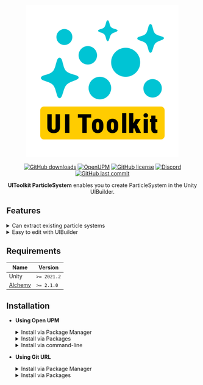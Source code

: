 <p align="center">
<a href="#"><img src="Docs/Logo.svg" width="400"></a>
</p>
<p align="center">
<a href="https://github.com/MainraStudio/UI-Toolkit-Particle-System/releases"><img src="https://img.shields.io/github/downloads/MainraStudio/UI-Toolkit-Particle-System/total?logoColor=44444E&label=Downloads&labelColor=FFD93D&color=44444E" alt="GitHub downloads"></a>
<a href="https://openupm.com/packages/com.mainragames.uitoolkit-particlesystem/"><img src="https://img.shields.io/npm/v/com.mainragames.uitoolkit-particlesystem?label=OpenUPM&registry_uri=https://package.openupm.com&&logoColor=44444E&labelColor=FFD93D&color=44444E" alt="OpenUPM"></a>
<a href="https://github.com/MainraStudio/UI-Toolkit-Particle-System/blob/master/LICENSE"><img src="https://img.shields.io/github/license/MainraStudio/UI-Toolkit-Particle-System?logoColor=44444E&label=License&labelColor=FFD93D&color=44444E" alt="GitHub license"></a>
<!-- <a href="https://github.com/MainraStudio/UI-Toolkit-Particle-System/releases/latest"><img src="https://img.shields.io/github/release/MainraStudio/UI-Toolkit-Particle-System" alt="GitHub release"></a> -->
<a href="https://discord.gg/zreAsusu25"><img src="https://img.shields.io/discord/795514153703440434?logo=discord&logoColor=44444E&label=Discord&labelColor=FFD93D&color=44444E" alt="Discord"></a>
<a href="#"><img src="https://img.shields.io/github/last-commit/MainraStudio/UI-Toolkit-Particle-System?logoColor=44444E&label=Last%20Commit&labelColor=FFD93D&color=44444E" alt="GitHub last commit"/></a>
</p>
<p align="center">
<b>UIToolkit ParticleSystem</b> enables you to create ParticleSystem in the Unity UIBuilder.
</p>

## Features
<details>
<summary>Can extract existing particle systems</summary>
</details>
<details>
<summary>Easy to edit with UIBuilder</summary>
</details>

## Requirements
| **Name** | **Version** |
| --- | --- |
| Unity | `>= 2021.2` |
| [Alchemy](https://github.com/annulusgames/Alchemy) | `>= 2.1.0` |

## Installation
- **Using Open UPM**
  <details>
  <summary>Install via Package Manager</summary>
    
  - Open **`Edit > Project Settings > Package Manager`**
  - Add a new Scoped Registry (or edit the existing OpenUPM entry)

    | | |
    | --- | --- |
    | **Name** | `package.openupm.com` |
    | **URL** | `https://package.openupm.com` |
    | **Scope(s)** | `com.annulusgames.alchemy` |
    | | `com.mainragames.uitoolkit-particlesystem` |
  - Click **`Apply`**
  - Open **`Window > Package Management > Package Manager`**
  - Click **`+`**
  - Select **`Install package by name...`**
  - Paste **`com.mainragames.uitoolkit-particlesystem`** into **Name**
  - Click **`Install`**
  </details>
  <details>
  <summary>Install via Packages</summary>

    - Merge the snippet to [Packages/manifest.json](https://docs.unity3d.com/Manual/upm-manifestPrj.html)
      ```json
      {
          "scopedRegistries": [
              {
                  "name": "package.openupm.com",
                  "url": "https://package.openupm.com",
                  "scopes": [
                      "com.annulusgames.alchemy",
                      "com.mainragames.uitoolkit-particlesystem"
                  ]
              }
          ],
          "dependencies": {
              "com.mainragames.uitoolkit-particlesystem": "1.0.2"
          }
      }
      ```
  </details>
  <details>
  <summary>Install via command-line</summary>
    
    ```console
    $ openupm add com.mainragames.uitoolkit-particlesystem
    ```
  </details>
- **Using Git URL**
  <details>
  <summary>Install via Package Manager</summary>
    
  - Open **`Edit > Project Settings > Package Manager`**
  - Click **`+`**
  - Select **`Install package from git URL...`**
  - > (Optional) if you haven't installed [Alchemy](https://github.com/annulusgames/Alchemy), Enter the following URL First:
    ```
    https://github.com/annulusgames/Alchemy.git?path=/Alchemy/Assets/Alchemy
    ```
  - Enter the following URL:
    ```
    https://github.com/MainraStudio/UI-Toolkit-Particle-System.git?path=Packages/UIToolkitParticleSystem
    ```
  - Click **`Install`**

  </details>
  <details>
  <summary>Install via Packages</summary>

  - Merge the snippet to [Packages/manifest.json](https://docs.unity3d.com/Manual/upm-manifestPrj.html)
    ```json
    {
        "dependencies": {
            "com.mainragames.uitoolkit-particlesystem": "https://github.com/MainraStudio/UI-Toolkit-Particle-System.git?path=Packages/UIToolkitParticleSystem"
        }
    }
    ```
   - > (Optional) if you haven't installed [Alchemy](https://github.com/annulusgames/Alchemy)
      ```json
      {
          "dependencies": {
              "com.annulusgames.alchemy": "https://github.com/annulusgames/Alchemy.git?path=/Alchemy/Assets/Alchemy"
          }
      }
      ```
  </details>
